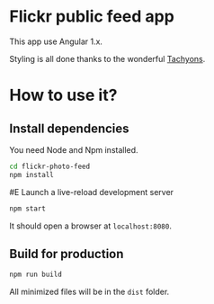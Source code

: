 # Flickr public feed app

This app use Angular 1.x.

Styling is all done thanks to the wonderful [Tachyons](http://tachyons.io/).

# How to use it?

## Install dependencies

You need Node and Npm installed.

```bash
cd flickr-photo-feed
npm install
```

#E Launch a live-reload development server

```bash
npm start
```

It should open a browser at `localhost:8080`.

## Build for production

```bash
npm run build
```

All minimized files will be in the `dist` folder.
